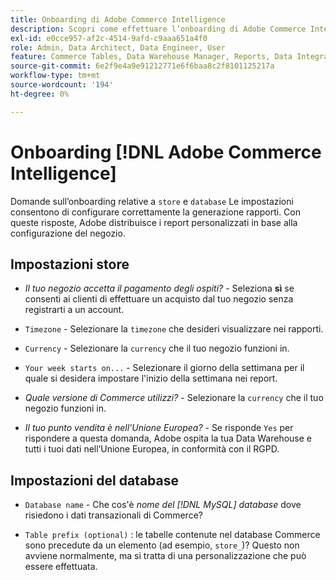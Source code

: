 ```yaml
---
title: Onboarding di Adobe Commerce Intelligence
description: Scopri come effettuare l’onboarding di Adobe Commerce Intelligence.
exl-id: e0cce957-af2c-4514-9afd-c9aaa651a4f0
role: Admin, Data Architect, Data Engineer, User
feature: Commerce Tables, Data Warehouse Manager, Reports, Data Integration
source-git-commit: 6e2f9e4a9e91212771e6f6baa8c2f8101125217a
workflow-type: tm+mt
source-wordcount: '194'
ht-degree: 0%

---
```


# Onboarding [!DNL Adobe Commerce Intelligence]

Domande sull’onboarding relative a `store` e `database` Le impostazioni consentono di configurare correttamente la generazione rapporti. Con queste risposte, Adobe distribuisce i report personalizzati in base alla configurazione del negozio.

## Impostazioni store

- *Il tuo negozio accetta il pagamento degli ospiti?* - Seleziona **sì** se consenti ai clienti di effettuare un acquisto dal tuo negozio senza registrarti a un account.

- `Timezone` - Selezionare la `timezone` che desideri visualizzare nei rapporti.

- `Currency` - Selezionare la `currency` che il tuo negozio funzioni in.

- `Your week starts on...` - Selezionare il giorno della settimana per il quale si desidera impostare l&#39;inizio della settimana nei report.

- *Quale versione di Commerce utilizzi?* - Selezionare la `currency` che il tuo negozio funzioni in.

- *Il tuo punto vendita è nell&#39;Unione Europea?* - Se risponde `Yes` per rispondere a questa domanda, Adobe ospita la tua Data Warehouse e tutti i tuoi dati nell’Unione Europea, in conformità con il RGPD.

## Impostazioni del database

- `Database name` - Che cos&#39;è *nome del [!DNL MySQL] database* dove risiedono i dati transazionali di Commerce?

- `Table prefix (optional)` : le tabelle contenute nel database Commerce sono precedute da un elemento (ad esempio, `store_`)? Questo non avviene normalmente, ma si tratta di una personalizzazione che può essere effettuata.
